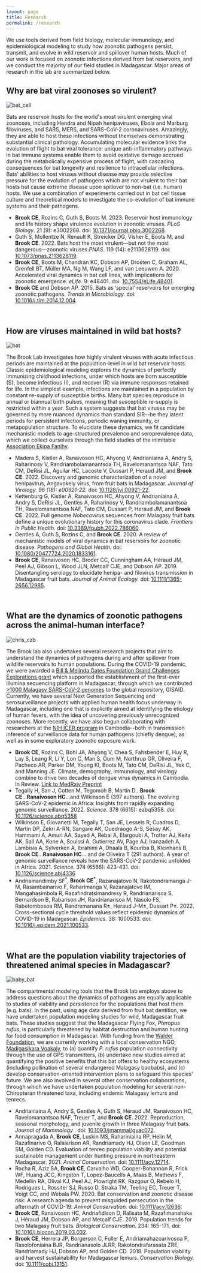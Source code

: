 ```yaml
---
layout: page
title: Research
permalink: /research
---
```

We use tools derived from field biology, molecular immunology, and epidemiological modeling to study how zoonotic pathogens persist, transmit, and evolve in wild reservoir and spillover human hosts. Much of our work is focused on zoonotic infections derived from bat reservoirs, and we conduct the majority of our field studies in Madagascar. Major areas of research in the lab are summarized below.


<h2>Why are bat viral zoonoses so virulent?</h2>

<img src="/assets/research/PaKi_EBOV_induced_10K_200hrs_CELL.gif" alt="bat_cell" class="float-start col-sm-3" />

Bats are  reservoir hosts for the world's most virulent emerging viral zoonoses, including Hendra and Nipah henipaviruses, Ebola and Marburg filoviruses, and SARS, MERS, and SARS-CoV-2 coronaviruses. Amazingly, they are able to host these infections without themselves demonstrating substantial clinical pathology. Accumulating molecular evidence links the evolution of flight to bat viral tolerance: unique anti-inflammatory pathways in bat immune systems enable them to avoid oxidative damage accrued during the metabolically expensive process of flight, with cascading consequences for bat longevity and resilience to intracellular infections. Bats' abilities to host viruses without disease may provide selective pressure for the evolution of pathogens which are not virulent to their bat hosts but cause extreme disease upon spillover to non-bat (i.e. human) hosts. We use a combination of experiments carried out in bat cell tissue culture and theoretical models to investigate the co-evolution of bat immune systems and their pathogens.  

<ul class="small">
	<li><strong>Brook CE</strong>, Rozins C, Guth S, Boots M. 2023.  Reservoir host immunology and life history shape virulence evolution in zoonotic viruses. <em>PLoS Biology</em>. 21 (9): e3002268. doi: <a href="https://doi.org/10.1371/journal.pbio.3002268">10.1371/journal.pbio.3002268</a>.</li>
	<li>Guth S, Mollentze N, Renault K, Streicker DG, Visher E, Boots M, and <strong>Brook CE</strong>. 2022.  Bats host the most virulent—but not the most dangerous—zoonotic viruses.<em>PNAS</em>. 119 (14): e2113628119. doi: <a href="https://doi.org/10.1073/pnas.2113628119">10.1073/pnas.2113628119</a>.</li>
	<li><strong>Brook CE</strong>, Boots M, Chandran KC, Dobson AP, Drosten C, Graham AL, Grenfell BT, Müller MA, Ng M, Wang LF, and van Leeuwen A. 2020. Accelerated viral dynamics in bat cell lines, with implications for zoonotic emergence. <em>eLife</em>. 9: e48401. doi: <a href="https://elifesciences.org/articles/48401">10.7554/eLife.48401</a>.
	<li><strong>Brook CE</strong> and Dobson AP. 2015. Bats as ‘special’ reservoirs for emerging zoonotic pathogens. <em>Trends in Microbiology. </em> doi: <a href="https://doi.org/10.1016/j.tim.2014.12.004">10.1016/j.tim.2014.12.004</a>.
	</li>
</ul>



<div style="clear:both;">&nbsp;</div>

<h2>How are viruses maintained in wild bat hosts?</h2>

<img src="/assets/research/flying_bat.png" alt="bat" class="float-start col-sm-3" />

The Brook Lab investigates how highly virulent viruses with acute infectious periods are maintained at the population-level in wild bat reservoir hosts. Classic epidemiological modeling explores the dynamics of perfectly immunizing childhood infections, under which hosts are  born susceptible (S), become infectious (I), and recover (R) via immune responses retained for life. In the simplest example, infections are maintained in a population by constant re-supply of susceptible births. Many bat species reproduce in annual or biannual birth pulses, meaning that susceptible re-supply is restricted within a year. Such a system suggests that bat viruses may be governed by more nuanced dynamics than standard SIR--be they latent periods for persistent infections, periodic waning immunity, or metapopulation structure. To elucidate these dynamics, we fit candidate mechanistic models to age-structured prevalence and seroprevalence data, which we collect ourselves through the field studies of the inimitable <a href="https://ekipafanihy.org">Association Ekipa Fanihy</a>.

<ul class="small">
	<li>Madera S, Kistler A, Ranaivoson HC, Ahyong V, Andrianiaina A, Andry S, Raharinosy V, Randriambolamanantsoa TH, Ravelomanantsoa NAF, Tato CM, DeRisi JL, Aguilar HC, Lacoste V, Dussart P, Heraud JM, and <strong>Brook CE</strong>. 2022. Discovery and genomic characterization of a novel henipavirus, Angavokely virus, from fruit bats in Madagascar. <em> Journal of Virology. 96 (18): e00921-22. </em> doi: <a href="https://doi.org/10.1128/jvi.00921-22">10.1128/jvi.00921-22</a>.</li>
	<li>Kettenburg G, Kistler A, Ranaivoson HC, Ahyong V, Andrianiaina A, Andry S, DeRisi JL, Gentles A, Raharinosy V, Randriambolamanantsoa TH, Ravelomanantsoa NAF, Tato CM, Dussart P, Heraud JM, and <strong>Brook CE</strong>. 2022. Full genome <em>Nobecovirus</em> sequences from Malagasy fruit bats define a unique evolutionary history for this coronavirus clade. <em> Frontiers in Public Health. </em> doi: <a href="https://doi.org/10.3389/fpubh.2022.786060">10.3389/fpubh.2022.786060</a>.</li>
	<li>Gentles A, Guth S, Rozins C, and  <strong>Brook CE</strong>. 2020. A review of mechanistic models of viral dynamics in bat reservoirs for zoonotic disease. <em>Pathogens and Global Health.</em> doi: <a href="https://doi.org/10.1080/20477724.2020.1833161">10.1080/20477724.2020.1833161</a>.</li>
	<li><strong>Brook CE</strong>, Ranaivoson HC, Broder CC, Cunningham AA, Héraud JM, Peel AJ, Gibson L, Wood JLN, Metcalf CJE, and Dobson AP. 2019. Disentangling serology to elucidate henipa- and filovirus transmission in Madagascar fruit bats. <em>Journal of Animal Ecology.</em> doi: <a href="https://doi.org/10.1111/1365-2656.12985">10.1111/1365-2656.12985</a>. </li></ul>
	

<div style="clear:both;">&nbsp;</div>


<h2>What are the dynamics of zoonotic pathogens across the animal-human interface?</h2>

<img src="/assets/research/christian_CZB.jpg" alt="chris_czb" class="float-start col-sm-3" />

The Brook lab also undertakes several research projects that aim to understand the dynamics of pathogens during and after spillover from wildlife reservoirs to human populations. During the COVID-19 pandemic, we were awarded a <a href="https://gcgh.grandchallenges.org/grant/metagenomics-and-etiology-zoonotic-disease-deciphering-bat-human-viral-transmission-madagascar"> Bill & Melinda Gates Foundation Grand Challenges Explorations grant</a> which supported the establishment of the first-ever Illumina sequencing platform in Madagascar, through which we contributed <a href="https://nextstrain.org/community/brooklabteam/ncov-Madagascar"> >1000 Malagasy SARS-CoV-2 genomes</a> to the global repository, GISAID. Currently, we have several Next Generation Sequencing and serosurveillance projects with applied human health focus underway in Madagascar, including one that is explicitly aimed at identifying the etiology of human fevers, with the idea of uncovering previously unrecognized zoonoses. More recently, we have also begun collaborating with researchers at the <a href="https://www.niaid.nih.gov/about/cambodia-icer-program"> NIH ICER program</a> in Cambodia--both in transmission inference of surveillance data for human pathogens (chiefly dengue), as well as in some exploratory zoonotic exposure work. 

<ul class="small">

  <li> <strong>Brook CE</strong>, Rozins C, Bohl JA, Ahyong V, Chea S, Fahsbender E, Huy R, Lay S, Leang R, Li Y, Lon C, Man S, Oum M, Northrup GR, Oliveira F, Pacheco AR, Parker DM, Young KI, Boots M, Tato CM, DeRisi JL, Yek C, and Manning JE. Climate, demography, immunology, and virology combine to drive two decades of dengue virus dynamics in Cambodia. In Review. <a href="https://www.medrxiv.org/content/10.1101/2022.06.08.22276171v3">Link to MedRxiv Preprint</a>
  <li> Tegally H, San J, Cotten M, Tegomoh B, Martin D...<strong>Brook CE</strong>...<strong>Ranaivoson HC</strong>...and Wilkinson E (397 authors). The evolving SARS-CoV-2 epidemic in Africa: Insights from rapidly expanding genomic surveillance. 2022. <em>Science</em>. 378 (6615): eabq5358. doi: <a href="https://doi.org/10.1126/science.abq5358">10.1126/science.abq5358</a>
  <li> Wilkinson E, Giovanetti M, Tegally T, San JE, Lessels R, Cuadros D, Martin DP, Zekri A-RN, Sangare AK, Ouedraogo A-S, Sesay AK, Hammami A, Amuri AA, Sayed A, Rebai A, Elargoubi A, Trotter AJ, Keita AK, Sall AA, Kone A, Souissi A, Gutierrez AV, Page AJ, Iranzadeh A, Lambisia A, Sylverken A, Ibrahimi A, Dhaala B, Kouriba B, Kleinhans B, <strong>Brook CE</strong>...<strong>Ranaivoson HC</strong>... and de Oliveira T (291 authors).  A year of genomic surveillance reveals how the SARS-CoV-2 pandemic unfolded in Africa. 2021. <em>Science</em>. 374 (6566): 423-431. doi: <a href="https://www.science.org/doi/10.1126/science.abj4336">10.1126/science.abj4336</a>
	<li>Andriamandimby SF<sup>*</sup>, <strong>Brook CE<sup>*</sup></strong>, Razanajatovo N, Rakotondramanga J-M, Rasambainarivo F, Raharimanga V, Razanajatovo IM, Mangahasimbola R, Razafindratsimandresy R, Randrianarisoa S, Bernardson B, Rabarison JH, Randrianarisoa M, Nasolo FS, Rabetombosoa RM, Randremanana R±, Heraud J-M±, Dussart P±. 2022. Cross-sectional cycle threshold values reflect epidemic dynamics of COVID-19 in Madagascar. <em>Epidemics. </em> 38: 1000533. doi: <a href="https://doi.org/10.1016/j.epidem.2021.100533">10.1016/j.epidem.2021.100533</a>.</li></ul>


<div style="clear:both;">&nbsp;</div>


<h2>What are the population viability trajectories of threatened animal species in Madagascar?</h2>

<img src="/assets/research/baby_bat.png" alt="baby_bat" class="float-start col-sm-3" />

The compartmental modeling tools that the Brook lab employs above to address questions about the dynamics of pathogens are equally applicable to studies of viability and persistence for the populations that host them (e.g. bats). In the past, using age data derived from fruit bat dentition, we have undertaken population modeling studies for wild, Madagascar fruit bats. These studies suggest that the Madagascar Flying Fox, <em>Pteropus rufus</em>, is particularly threatened by habitat destruction and human hunting for food consumption in Madagascar. With funding from the
<a href="https://www.walderfoundation.org/news/meet-the-2023-biota-awardees">Walder Foundation</a>, we are currently working with a local conservation NGO, <a href="https://www.madagasikara-voakajy.org/">Madigasikara Voakajy</a>, to (a) quantify <em>P. rufus</em> population connectivity through the use of GPS transmitters, (b) undertake new studies aimed at quantifying the positive benefits that this bat offers to healthy ecosystems (including pollination of several endangered Malagasy baobabs), and (c) develop conservation-oriented intervention plans to safeguard this species' future.  We are also involved in several other conservation collaborations, through which we have undertaken population modeling for several non-Chiropteran threatened taxa, including endemic Malagasy lemurs and tenrecs.

<ul class="small">
	<li>Andrianiaina A, Andry S, Gentles A, Guth S, Héraud JM, Ranaivoson HC, Ravelomanantsoa NAF, Treuer T, and <strong>Brook CE</strong>. 2022. Reproduction, seasonal morphology, and juvenile growth in three Malagasy fruit bats. <em> Journal of Mammalogy </em>. doi: <a href="https://doi.org/10.1093/jmammal/gyac072">10.1093/jmammal/gyac072</a>.</li>
	<li>Annapragada A, <strong>Brook CE</strong>, Luskin MS, Rahariniaina RP, Helin M, Razafinarivo O, Ralaiarison AR, Randriamady HJ, Olson LE, Goodman SM, Golden CD. Evaluation of tenrec population viability and potential sustainable management under hunting pressure in northeastern Madagascar. 2021. <em>Animal Conservation</em>. doi: <a href="https://doi.org/10.1111/acv.12714">10.1111/acv.12714</a>.</li>
	<li>Rocha R, Aziz SA, <strong>Brook CE</strong>, Carvalho WD, Cooper-Bohannon R, Frick WF, Huang JCC, Kingston T, Lopez-Baucells A, Maas B, Mathews F, Medellin RA, Olival KJ, Peel AJ, Plowright RK, Razgour O, Rebelo H, Rodrigues L, Rossiter SJ, Russo D, Straka TM, Teeling EC, Treuer T, Voigt CC, and  Webala PW. 2020. Bat conservation and zoonotic disease risk: A research agenda to prevent misguided persecution in the aftermath of COVID-19. <em>Animal Conservation.</em> doi: <a href="https://doi.org/10.1111/acv.12636">10.1111/acv.12636</a>.</li>
	<li><strong>Brook CE</strong>, Ranaivoson HC, Andriafidison D, Ralisata M, Razafimanahaka J, Héraud JM, Dobson AP, and Metcalf CJE. 2019. Population trends for two Malagasy fruit bats. <em>Biological Conservation.</em> 234: 165-171. doi: <a href="https://doi.org/10.1016/j.biocon.2019.03.032">10.1016/j.biocon.2019.03.032</a>.</li>
	<li><strong>Brook CE</strong>, Herrera JP, Borgerson C, Fuller E, Andriamahazoarivosoa P, Rasolofoniaina BJR, Randrianasolo JLRR, Rakotondrafarasata ZRE, Randriamady HJ, Dobson AP, and Golden CD. 2018. Population viability and harvest sustainability for Madagascar lemurs. <em>Conservation Biology.</em> doi: <a href="https://doi.org/10.1111/cobi.13151">10.1111/cobi.13151</a>.</li></ul>

<div style="clear:both;">&nbsp;</div>


